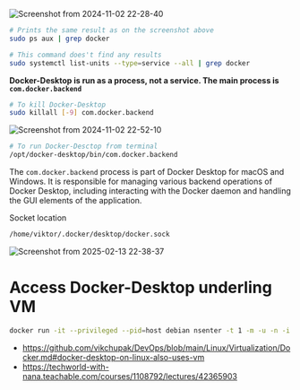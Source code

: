 ![Screenshot from 2024-11-02 22-28-40](https://github.com/user-attachments/assets/6089ed2f-2426-4765-ad57-ad75601f5f5d)

```bash
# Prints the same result as on the screenshot above
sudo ps aux | grep docker
```
```bash
# This command does't find any results
sudo systemctl list-units --type=service --all | grep docker
```

**Docker-Desktop is run as a process, not a service. The main process is `com.docker.backend`**

```bash
# To kill Docker-Desktop
sudo killall [-9] com.docker.backend
```
![Screenshot from 2024-11-02 22-52-10](https://github.com/user-attachments/assets/4673598a-7f47-4b32-b134-679f8cdb4fe8)
```bash
# To run Docker-Desctop from terminal
/opt/docker-desktop/bin/com.docker.backend
```

The `com.docker.backend` process is part of Docker Desktop for macOS and Windows. It is responsible for managing various backend operations of Docker Desktop, including interacting with the Docker daemon and handling the GUI elements of the application.

Socket location
```bash
/home/viktor/.docker/desktop/docker.sock
```

![Screenshot from 2025-02-13 22-38-37](https://github.com/user-attachments/assets/3116903a-28b1-4deb-a087-cf805a98ff88)

# Access Docker-Desktop underling VM

```bash
docker run -it --privileged --pid=host debian nsenter -t 1 -m -u -n -i sh
```

- https://github.com/vikchupak/DevOps/blob/main/Linux/Virtualization/Docker.md#docker-desktop-on-linux-also-uses-vm
- https://techworld-with-nana.teachable.com/courses/1108792/lectures/42365903
